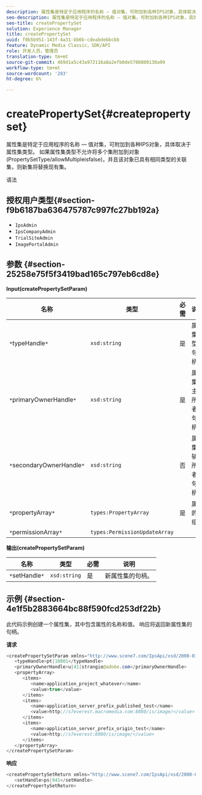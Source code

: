 ```yaml
---
description: 属性集是特定于应用程序的名称 — 值对集，可附加到各种IPS对象，具体取决于属性集类型。 如果属性集类型不允许将多个集附加到对象(PropertySetType/allowMultipleisfalse)，并且该对象已具有相同类型的关联集，则新集将替换现有集。
seo-description: 属性集是特定于应用程序的名称 — 值对集，可附加到各种IPS对象，具体取决于属性集类型。 如果属性集类型不允许将多个集附加到对象(PropertySetType/allowMultipleisfalse)，并且该对象已具有相同类型的关联集，则新集将替换现有集。
seo-title: createPropertySet
solution: Experience Manager
title: createPropertySet
uuid: f0b5b951-143f-4a31-bb6b-cdeabdebbcbb
feature: Dynamic Media Classic，SDK/API
role: 开发人员，管理员
translation-type: tm+mt
source-git-commit: 469d1a5c43a972116a8a2efb0de5708800130a99
workflow-type: tm+mt
source-wordcount: '283'
ht-degree: 6%

---
```



# createPropertySet{#createpropertyset}

属性集是特定于应用程序的名称 — 值对集，可附加到各种IPS对象，具体取决于属性集类型。 如果属性集类型不允许将多个集附加到对象(PropertySetType/allowMultipleisfalse)，并且该对象已具有相同类型的关联集，则新集将替换现有集。

语法

## 授权用户类型{#section-f9b6187ba636475787c997fc27bb192a}

* `IpsAdmin`
* `IpsCompanyAdmin`
* `TrialSiteAdmin`
* `ImagePortalAdmin`

## 参数 {#section-25258e75f5f3419bad165c797eb6cd8e}

**Input(createPropertySetParam)**

| 名称 | 类型 | 必需 | 说明 |
|---|---|---|---|
| `*`typeHandle`*` | `xsd:string` | 是 | 属性集类型的句柄。 |
| `*`primaryOwnerHandle`*` | `xsd:string` | 是 | 属性集的主要所有者的句柄。 |
| `*`secondaryOwnerHandle`*` | `xsd:string` | 否 | 属性集的辅助所有者的句柄。 |
| `*`propertyArray`*` | `types:PropertyArray` | 是 | 属性的数组。 |
| `*`permissionArray`*` | `types:PermissionUpdateArray` |  |  |

**输出(createPropertySetParam)**

| 名称 | 类型 | 必需 | 说明 |
|---|---|---|---|
| `*`setHandle`*` | `xsd:string` | 是 | 新属性集的句柄。 |

## 示例 {#section-4e1f5b2883664bc88f590fcd253df22b}

此代码示例创建一个属性集，其中包含属性的名称和值。 响应将返回新属性集的句柄。

**请求**

```java
<createPropertySetParam xmlns="http://www.scene7.com/IpsApi/xsd/2008-01-15">
   <typeHandle>pt|10801</typeHandle>
   <primaryOwnerHandle>u|41|strangio@adobe.com</primaryOwnerHandle>
   <propertyArray>
      <items>
         <name>application_project_whatever</name>
         <value>true</value>
      </items>
      <items>
         <name>application_server_prefix_published_test</name>
         <value>http://s7everest.macromedia.com:8080/is/image/</value>
      </items>
      <items>
         <name>application_server_prefix_origin_test</name>
         <value>http://s7everest:8080/is/image/</value>
      </items>
   </propertyArray>
</createPropertySetParam>
```

**响应**

```java
<createPropertySetReturn xmlns="http://www.scene7.com/IpsApi/xsd/2008-01-15">
   <setHandle>ps|941</setHandle>
</createPropertySetReturn>
```

